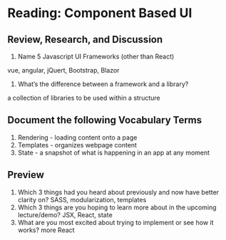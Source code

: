 # Reading: Component Based UI

## Review, Research, and Discussion
1. Name 5 Javascript UI Frameworks (other than React)

 vue, angular, jQuert, Bootstrap, Blazor
1. What’s the difference between a framework and a library?

a collection of libraries to be used within a structure

## Document the following Vocabulary Terms
1. Rendering - loading content onto a page
1. Templates - organizes webpage content
1. State - a snapshot of what is happening in an app at any moment

## Preview
1. Which 3 things had you heard about previously and now have better clarity on?
SASS, modularization, templates
1. Which 3 things are you hoping to learn more about in the upcoming lecture/demo?
JSX, React, state
1. What are you most excited about trying to implement or see how it works?
more React